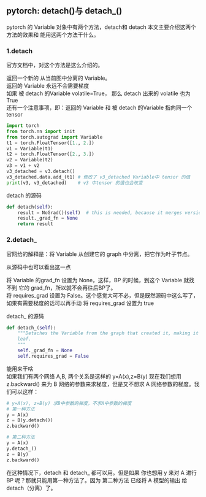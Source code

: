 ## pytorch: detach\(\)与 detach\_\(\)

pytorch 的 Variable 对象中有两个方法，detach和 detach 本文主要介绍这两个方法的效果和 能用这两个方法干什么。

### 1.detach  
官方文档中，对这个方法是这么介绍的。

返回一个新的 从当前图中分离的 Variable。  
返回的 Variable 永远不会需要梯度  
如果 被 detach 的Variable volatile=True， 那么 detach 出来的 volatile 也为 True  
还有一个注意事项，即：返回的 Variable 和 被 detach 的Variable 指向同一个 tensor

```python
import torch
from torch.nn import init
from torch.autograd import Variable
t1 = torch.FloatTensor([1., 2.])
v1 = Variable(t1)
t2 = torch.FloatTensor([2., 3.])
v2 = Variable(t2)
v3 = v1 + v2
v3_detached = v3.detach()
v3_detached.data.add_(t1) # 修改了 v3_detached Variable中 tensor 的值
print(v3, v3_detached)    # v3 中tensor 的值也会改变
```

detach 的源码

```python
def detach(self):
    result = NoGrad()(self)  # this is needed, because it merges version counters
    result._grad_fn = None
    return result
```

### 2.detach\_  
官网给的解释是：将 Variable 从创建它的 graph 中分离，把它作为叶子节点。

从源码中也可以看出这一点

将 Variable 的grad\_fn 设置为 None，这样，BP 的时候，到这个 Variable 就找不到 它的 grad\_fn，所以就不会再往后BP了。  
将 requires\_grad 设置为 False。这个感觉大可不必，但是既然源码中这么写了，如果有需要梯度的话可以再手动 将 requires\_grad 设置为 true

detach\_ 的源码

```python
def detach_(self):
    """Detaches the Variable from the graph that created it, making it a
    leaf.
    """
    self._grad_fn = None
    self.requires_grad = False
```

能用来干啥  
如果我们有两个网络 A,B, 两个关系是这样的 y=A\(x\),z=B\(y\) 现在我们想用 z.backward\(\) 来为 B 网络的参数来求梯度，但是又不想求 A 网络参数的梯度。我们可以这样：

```python
# y=A(x), z=B(y) 求B中参数的梯度，不求A中参数的梯度
# 第一种方法
y = A(x)
z = B(y.detach())
z.backward()

# 第二种方法
y = A(x)
y.detach_()
z = B(y)
z.backward()
```

在这种情况下，detach 和 detach\_ 都可以用。但是如果 你也想用 y 来对 A 进行 BP 呢？那就只能用第一种方法了。因为 第二种方法 已经将 A 模型的输出 给 detach（分离）了。

